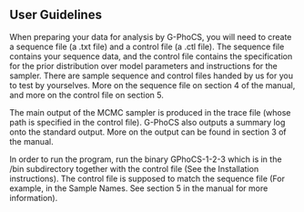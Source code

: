 User Guidelines
---------------

When preparing your data for analysis by G-PhoCS, you will need to create a sequence file (a .txt file) and a control file (a .ctl file). The sequence file contains your sequence data, and the control file contains the specification for the prior distribution over model parameters and instructions for the sampler.
There are sample sequence and control files handed by us for you to test by yourselves. More on the sequence file on section 4 of the manual, and more on the control file on section 5.

The main output of the MCMC sampler is produced in the trace file (whose path is specified in the control file).
G-PhoCS also outputs a summary log onto the standard output.
More on the output can be found in section 3 of the manual.

In order to run the program, run the binary GPhoCS-1-2-3 which is in the /bin subdirectory together with the control file (See the Installation instructions). The control file is supposed to match the sequence file (For example, in the Sample Names. See section 5 in the manual for more information).
